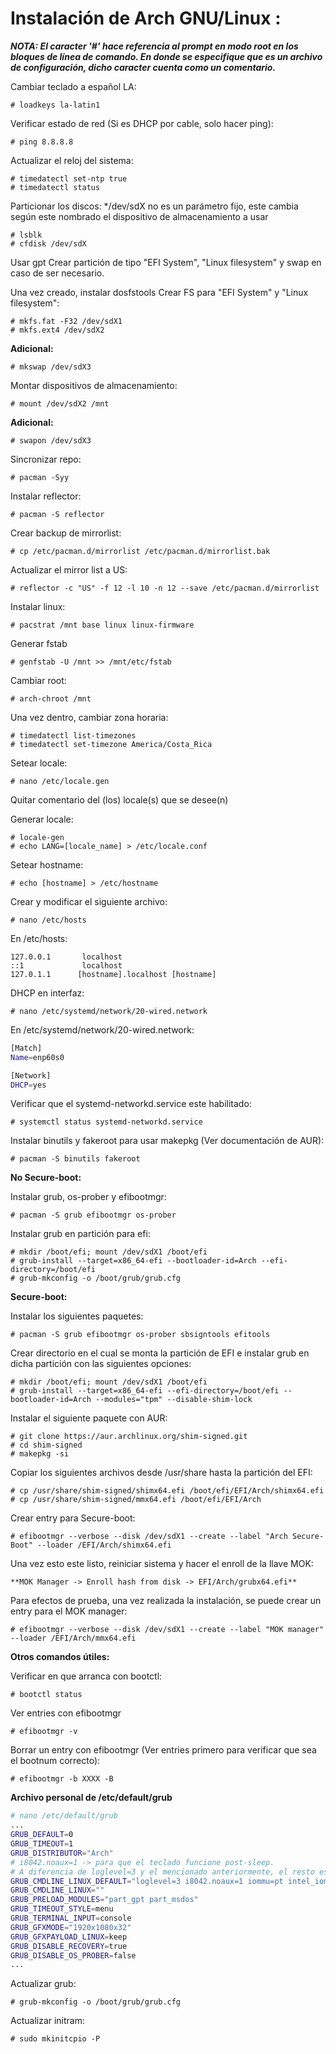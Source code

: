 # Instalación de Arch GNU/Linux :

***NOTA: El caracter '#' hace referencia al prompt en modo root en los bloques de línea de comando. En donde se especifique que es un archivo de configuración, dicho caracter cuenta como un comentario.***

Cambiar teclado a español LA:

```
# loadkeys la-latin1
```

Verificar estado de red (Si es DHCP por cable, solo hacer ping):

```
# ping 8.8.8.8
```

Actualizar el reloj del sistema:

```
# timedatectl set-ntp true
# timedatectl status
```

Particionar los discos:
*/dev/sdX no es un parámetro fijo, este cambia según este nombrado el dispositivo de almacenamiento a usar

```
# lsblk
# cfdisk /dev/sdX
```

Usar gpt
Crear partición de tipo "EFI System", "Linux filesystem" y swap en caso de ser necesario.

Una vez creado, instalar dosfstools
Crear FS para "EFI System" y "Linux filesystem":

```
# mkfs.fat -F32 /dev/sdX1
# mkfs.ext4 /dev/sdX2
```

**Adicional:**

```
# mkswap /dev/sdX3
```

Montar dispositivos de almacenamiento:

```
# mount /dev/sdX2 /mnt
```

**Adicional:**

```
# swapon /dev/sdX3
```

Sincronizar repo:

```
# pacman -Syy
```

Instalar reflector:

```
# pacman -S reflector
```

Crear backup de mirrorlist:

```
# cp /etc/pacman.d/mirrorlist /etc/pacman.d/mirrorlist.bak
```

Actualizar el mirror list a US:

```
# reflector -c "US" -f 12 -l 10 -n 12 --save /etc/pacman.d/mirrorlist
```

Instalar linux:

```
# pacstrat /mnt base linux linux-firmware
```

Generar fstab

```
# genfstab -U /mnt >> /mnt/etc/fstab
```

Cambiar root:

```
# arch-chroot /mnt
```

Una vez dentro, cambiar zona horaria:

```
# timedatectl list-timezones
# timedatectl set-timezone America/Costa_Rica
```

Setear locale:

```
# nano /etc/locale.gen
```

Quitar comentario del (los) locale(s) que se desee(n)

Generar locale:

```
# locale-gen
# echo LANG=[locale_name] > /etc/locale.conf
```

Setear hostname:

```
# echo [hostname] > /etc/hostname
```

Crear y modificar el siguiente archivo:

```
# nano /etc/hosts
```

En /etc/hosts:

```
127.0.0.1       localhost
::1             localhost
127.0.1.1      [hostname].localhost [hostname]
```

DHCP en interfaz:

```
# nano /etc/systemd/network/20-wired.network
```

En /etc/systemd/network/20-wired.network:

```bash
[Match]
Name=enp60s0

[Network]
DHCP=yes
```

Verificar que el systemd-networkd.service este habilitado:

```
# systemctl status systemd-networkd.service
```

Instalar binutils y fakeroot para usar makepkg (Ver documentación de AUR):

```
# pacman -S binutils fakeroot
```

**No Secure-boot:** 

Instalar grub, os-prober y efibootmgr:

```
# pacman -S grub efibootmgr os-prober
```

Instalar grub en partición para efi:

```
# mkdir /boot/efi; mount /dev/sdX1 /boot/efi
# grub-install --target=x86_64-efi --bootloader-id=Arch --efi-directory=/boot/efi
# grub-mkconfig -o /boot/grub/grub.cfg
```

**Secure-boot:**

Instalar los siguientes paquetes:

```
# pacman -S grub efibootmgr os-prober sbsigntools efitools
```

Crear directorio en el cual se monta la partición de EFI e instalar grub en dicha partición con las siguientes opciones:

```
# mkdir /boot/efi; mount /dev/sdX1 /boot/efi
# grub-install --target=x86_64-efi --efi-directory=/boot/efi --bootloader-id=Arch --modules="tpm" --disable-shim-lock
```

Instalar el siguiente paquete con AUR: 

```
# git clone https://aur.archlinux.org/shim-signed.git
# cd shim-signed
# makepkg -si
```

Copiar los siguientes archivos desde /usr/share hasta la partición del EFI:

```
# cp /usr/share/shim-signed/shimx64.efi /boot/efi/EFI/Arch/shimx64.efi
# cp /usr/share/shim-signed/mmx64.efi /boot/efi/EFI/Arch
```

Crear entry para Secure-boot: 

```
# efibootmgr --verbose --disk /dev/sdX1 --create --label "Arch Secure-Boot" --loader /EFI/Arch/shimx64.efi
```

Una vez esto este listo, reiniciar sistema y hacer el enroll de la llave MOK:

```
**MOK Manager -> Enroll hash from disk -> EFI/Arch/grubx64.efi**
```

Para efectos de prueba, una vez realizada la instalación, se puede crear un entry para el MOK manager: 

```
# efibootmgr --verbose --disk /dev/sdX1 --create --label "MOK manager" --loader /EFI/Arch/mmx64.efi
```

**Otros comandos útiles:**

Verificar en que arranca con bootctl:

```
# bootctl status
```

Ver entries con efibootmgr

```
# efibootmgr -v
```

Borrar un entry con efibootmgr (Ver entries primero para verificar que sea el bootnum correcto):

```
# efibootmgr -b XXXX -B
```

**Archivo personal de /etc/default/grub**

```bash
# nano /etc/default/grub
...
GRUB_DEFAULT=0
GRUB_TIMEOUT=1
GRUB_DISTRIBUTOR="Arch"
# i8042.noaux=1 -> para que el teclado funcione post-sleep. 
# A diferencia de loglevel=3 y el mencionado anteriormente, el resto es para lograr PCIe passthrough
GRUB_CMDLINE_LINUX_DEFAULT="loglevel=3 i8042.noaux=1 iommu=pt intel_iommu=on pcie_acs_override=downstream,multifunction" 
GRUB_CMDLINE_LINUX=""
GRUB_PRELOAD_MODULES="part_gpt part_msdos"
GRUB_TIMEOUT_STYLE=menu
GRUB_TERMINAL_INPUT=console
GRUB_GFXMODE="1920x1080x32"
GRUB_GFXPAYLOAD_LINUX=keep
GRUB_DISABLE_RECOVERY=true
GRUB_DISABLE_OS_PROBER=false
...
```

Actualizar grub:

```
# grub-mkconfig -o /boot/grub/grub.cfg
```

Actualizar initram:

```
# sudo mkinitcpio -P
```

